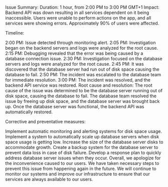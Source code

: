 Issue Summary:
Duration: 1 hour, from 2:00 PM to 3:00 PM GMT+1
Impact: Backend API was down resulting in all services dependent on it being inaccessible. Users were unable to perform actions on the app, and all services were showing errors. Approximately 90% of users were affected.

Timeline:

2:00 PM: Issue detected through monitoring alert.
2:05 PM: Investigation began on the backend servers and logs were analyzed for the root cause.
2:15 PM: Debugging revealed that the error was being caused by a database connection issue.
2:30 PM: Investigation focused on the database servers and logs were analyzed for the root cause.
2:45 PM: It was discovered that the database server had run out of disk space causing the database to fail.
2:50 PM: The incident was escalated to the database team for immediate resolution.
3:00 PM: The incident was resolved, and the backend API service was restored.
Root cause and resolution:
The root cause of the issue was determined to be the database server running out of disk space, causing the database to fail. The database team resolved the issue by freeing up disk space, and the database server was brought back up. Once the database server was functional, the backend API was automatically restored.

Corrective and preventative measures:

Implement automatic monitoring and alerting systems for disk space usage.
Implement a system to automatically scale up database servers when disk space usage is getting low.
Increase the size of the database server disks to accommodate growth.
Create a backup system for the database server to prevent data loss in case of disk failure.
Develop a response plan to quickly address database server issues when they occur.
Overall, we apologize for the inconvenience caused to our users. We have taken necessary steps to prevent this issue from happening again in the future. We will continue to monitor our systems and improve our infrastructure to ensure that our services are always available to our users.
